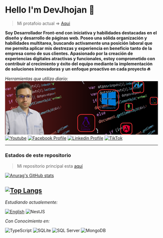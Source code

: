 
# Hello I'm DevJhojan :wave:

> Mi protafoio actual => [Aqui](https://devjhojan.github.io/MyProfile/)

**Soy Desarrollador Front-end con iniciativa y habilidades destacadas en el diseño y desarrollo de páginas web. Poseo una sólida organización y habilidades multitarea, buscando activamente una posición laboral que me permita aplicar mis destrezas y experiencia en beneficio tanto de la empresa como de sus clientes. Apasionado por la creación de experiencias digitales atractivas y funcionales, estoy comprometido con contribuir al crecimiento y éxito del equipo mediante la implementación de soluciones innovadoras y un enfoque proactivo en cada proyecto :fire:**


<!-- ![GitHub Followers](https://img.shields.io/github/followers/DevJhojan?style=social)
![GitHub stars](https://img.shields.io/github/stars/DevJhojan?style=social) -->

*Herramientas que utilizo diario:*
![Portafolio Actual|10%](./Image/MyProfile.png)
[![Youtube](https://img.shields.io/youtube/channel/subscribers/UCxIGNpsrjzWgY1Eyai1by3A?style=social)](https://www.youtube.com/channel/UCxIGNpsrjzWgY1Eyai1by3A)
[![Facebook Profile](https://img.shields.io/badge/Facebook-8-100089324563350?style=social&logo=facebook)](https://www.facebook.com/profile.php?id=100089324563350)
[![Linkedin Profile](https://img.shields.io/badge/LINKEDIN-40-grey?style=social&logo=linkedin)](https://www.linkedin.com/in/jhojan-d-toro/)
[![TikTok](https://img.shields.io/badge/TikTok-000000?style=social&logo=tiktok)](https://www.tiktok.com/@devtorito)

---
###  Estados de este repositorio
> Mi repositorio principal esta [aquí](https://github.com/DevJhojan)

[![Anurag's GitHub stats](https://github-readme-stats.vercel.app/api?username=DevJhojanXX&theme=dark)](https://github.com/DevJhojanXX/github-readme-stats)

[![Top Langs](https://github-readme-stats.vercel.app/api/top-langs?username=DevJhojanXX&layout=compact&theme=dark)](https://github.com/DevJhojanXX/github-readme-stats)
---

*Estudiando actualemente:*

[![English](https://img.shields.io/badge/English-%230A0A0A.svg?style=for-the-badge&logo=english&logoColor=white)](URL_DE_TU_PROYECTO_ENGLISH)
![NestJS](https://img.shields.io/badge/NestJS-%23E0234E.svg?style=for-the-badge&logo=nestjs&logoColor=white)


*Con Conocimiento en:*

![TypeScript](https://img.shields.io/badge/typescript-%23007ACC.svg?style=for-the-badge&logo=typescript&logoColor=white)
![SQLite](https://img.shields.io/badge/SQLite-003B57?style=for-the-badge&logo=sqlite&logoColor=white)
![SQL Server](https://img.shields.io/badge/SQL%20Server-CC2927?style=for-the-badge&logo=microsoft-sql-server&logoColor=white)
![MongoDB](https://img.shields.io/badge/MongoDB-47A248?style=for-the-badge&logo=mongodb&logoColor=white)

<!-- # Youtube -->
<!-- YOUTUBE:START -->

<!-- YOUTUBE:END -->
